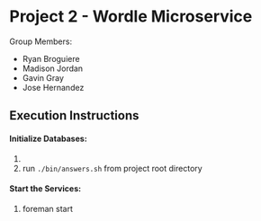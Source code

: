 # Project 2 - Wordle Microservice

Group Members:
- Ryan Broguiere
- Madison Jordan
- Gavin Gray
- Jose Hernandez

## Execution Instructions

#### Initialize Databases:
1.
2. run `./bin/answers.sh` from project root directory

#### Start the Services:
1. foreman start
